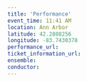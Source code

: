 ```yaml
---
title: 'Performance'
event_time: 11:41 AM
location: Ann Arbor
latitude: 42.2808256
longitude: -83.7430378
performance_url: 
ticket_information_url: 
ensemble: 
conductor: 
---
```


